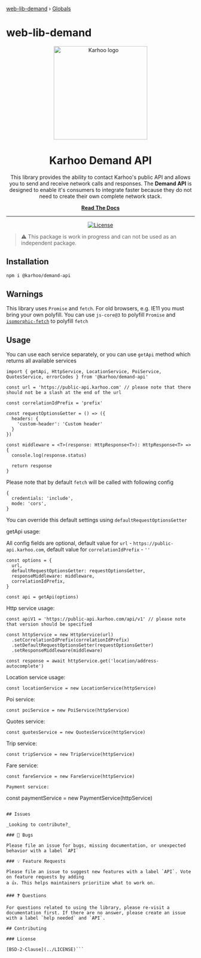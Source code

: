 [web-lib-demand](README.md) › [Globals](globals.md)

# web-lib-demand

<div align="center">
<a href="https://karhoo.com">
  <img
    alt="Karhoo logo"
    width="250px"
    src="https://cdn.karhoo.com/s/images/logos/karhoo_logo.png"
  />
</a>

<h1>Karhoo Demand API</h1>

This library provides the ability to contact Karhoo's public API and allows you to send and receive network calls and responses. The **Demand API** is designed to enable it's consumers to integrate faster because they do not need to create their own complete network stack.
<br />

[**Read The Docs**](https://developer.karhoo.com/reference#karhoo-api-explorer)
<hr />

[![License](https://img.shields.io/badge/License-BSD%202--Clause-orange.svg)](https://opensource.org/licenses/BSD-2-Clause)

</div>

> ⚠️ This package is work in progress and can not be used as an independent package.

## Installation

```sh
npm i @karhoo/demand-api
```

## Warnings

This library uses `Promise` and `fetch`. For old browsers, e.g. IE11 you must bring your own polyfill. You can use `js-core@3` to polyfill `Promise` and [`isomorphic-fetch`](https://www.npmjs.com/package/isomorphic-fetch) to polyfill `fetch`

## Usage

You can use each service separately, or you can use `getApi` method which returns all available services

```
import { getApi, HttpService, LocationService, PoiService, QuotesService, errorCodes } from '@karhoo/demand-api'

const url = 'https://public-api.karhoo.com' // please note that there should not be a slash at the end of the url

const correlationIdPrefix = 'prefix'

const requestOptionsGetter = () => ({
  headers: {
    'custom-header': 'Custom header'
  }
})

const middleware = <T>(response: HttpResponse<T>): HttpResponse<T> => {
  console.log(response.status)

  return response
}

```

Please note that by default `fetch` will be called with following config

```
{
  credentials: 'include',
  mode: 'cors',
}
```

You can override this default settings using `defaultRequestOptionsGetter`

getApi usage:

All config fields are optional, default value for `url` - `https://public-api.karhoo.com`, default value for `correlationIdPrefix` - `''`

```
const options = {
  url,
  defaultRequestOptionsGetter: requestOptionsGetter,
  responseMiddleware: middleware,
  correlationIdPrefix,
}

const api = getApi(options)

```

Http service usage:

```
const apiV1 = 'https://public-api.karhoo.com/api/v1' // please note that version should be specified

const httpService = new HttpService(url)
  .setCorrelationIdPrefix(correlationIdPrefix)
  .setDefaultRequestOptionsGetter(requestOptionsGetter)
  .setResponseMiddleware(middleware)

const response = await httpService.get('location/address-autocomplete')
```

Location service usage:

```
const locationService = new LocationService(httpService)
```

Poi service:

```
const poiService = new PoiService(httpService)
```

Quotes service:

```
const quotesService = new QuotesService(httpService)
```

Trip service:

```
const tripService = new TripService(httpService)
```

Fare service:

```
const fareService = new FareService(httpService)

Payment service:

```

const paymentService = new PaymentService(httpService)

````

## Issues

_Looking to contribute?_

### 🐛 Bugs

Please file an issue for bugs, missing documentation, or unexpected behavior with a label `API`

### 💡 Feature Requests

Please file an issue to suggest new features with a label `API`. Vote on feature requests by adding
a 👍. This helps maintainers prioritize what to work on.

### ❓ Questions

For questions related to using the library, please re-visit a documentation first. If there are no answer, please create an issue with a label `help needed` and `API`.

## Contributing

### License

[BSD-2-Clause](../LICENSE)```
````
